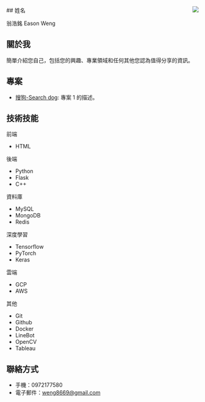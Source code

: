 <img align="right" src="https://github-readme-stats.vercel.app/api?username=syxuan&show_icons=true&icon_color=CE1D2D&text_color=718096&bg_color=ffffff&hide_title=true" />
## 姓名

翁浩銘 Eason Weng

## 關於我

簡單介紹您自己，包括您的興趣、專業領域和任何其他您認為值得分享的資訊。

## 專案

- [搜狗-Search dog](link-to-repo1): 專案 1 的描述。

## 技術技能

前端

- HTML

後端

- Python
- Flask
- C++

資料庫

- MySQL
- MongoDB
- Redis

深度學習

- Tensorflow
- PyTorch
- Keras

雲端

- GCP
- AWS

其他

- Git
- Github
- Docker
- LineBot
- OpenCV
- Tableau



## 聯絡方式

- 手機：0972177580
- 電子郵件：weng8669@gmail.com



<!--
**weng8669/weng8669** is a ✨ _special_ ✨ repository because its `README.md` (this file) appears on your GitHub profile.

Here are some ideas to get you started:

- 🔭 I’m currently working on ...
- 🌱 I’m currently learning ...
- 👯 I’m looking to collaborate on ...
- 🤔 I’m looking for help with ...
- 💬 Ask me about ...
- 📫 How to reach me: ...
- 😄 Pronouns: ...
- ⚡ Fun fact: ...
-->
